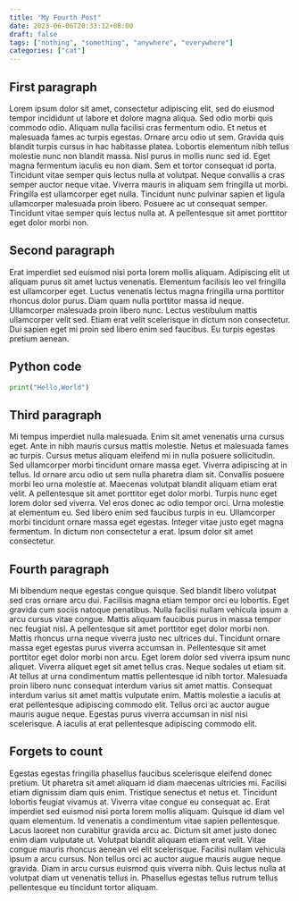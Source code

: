 ```yaml
---
title: "My Fourth Post"
date: 2023-06-06T20:33:12+08:00
draft: false
tags: ["nothing", "something", "anywhere", "everywhere"]
categories: ["cat"]
---
```


## First paragraph
Lorem ipsum dolor sit amet, consectetur adipiscing elit, sed do eiusmod tempor incididunt ut labore et dolore magna aliqua. Sed odio morbi quis commodo odio. Aliquam nulla facilisi cras fermentum odio. Et netus et malesuada fames ac turpis egestas. Ornare arcu odio ut sem. Gravida quis blandit turpis cursus in hac habitasse platea. Lobortis elementum nibh tellus molestie nunc non blandit massa. Nisl purus in mollis nunc sed id. Eget magna fermentum iaculis eu non diam. Sem et tortor consequat id porta. Tincidunt vitae semper quis lectus nulla at volutpat. Neque convallis a cras semper auctor neque vitae. Viverra mauris in aliquam sem fringilla ut morbi. Fringilla est ullamcorper eget nulla. Tincidunt nunc pulvinar sapien et ligula ullamcorper malesuada proin libero. Posuere ac ut consequat semper. Tincidunt vitae semper quis lectus nulla at. A pellentesque sit amet porttitor eget dolor morbi non.

## Second paragraph
Erat imperdiet sed euismod nisi porta lorem mollis aliquam. Adipiscing elit ut aliquam purus sit amet luctus venenatis. Elementum facilisis leo vel fringilla est ullamcorper eget. Luctus venenatis lectus magna fringilla urna porttitor rhoncus dolor purus. Diam quam nulla porttitor massa id neque. Ullamcorper malesuada proin libero nunc. Lectus vestibulum mattis ullamcorper velit sed. Etiam erat velit scelerisque in dictum non consectetur. Dui sapien eget mi proin sed libero enim sed faucibus. Eu turpis egestas pretium aenean.

## Python code

```python
print("Hello,World")
```

## Third paragraph
Mi tempus imperdiet nulla malesuada. Enim sit amet venenatis urna cursus eget. Ante in nibh mauris cursus mattis molestie. Netus et malesuada fames ac turpis. Cursus metus aliquam eleifend mi in nulla posuere sollicitudin. Sed ullamcorper morbi tincidunt ornare massa eget. Viverra adipiscing at in tellus. Id ornare arcu odio ut sem nulla pharetra diam sit. Convallis posuere morbi leo urna molestie at. Maecenas volutpat blandit aliquam etiam erat velit. A pellentesque sit amet porttitor eget dolor morbi. Turpis nunc eget lorem dolor sed viverra. Vel eros donec ac odio tempor orci. Urna molestie at elementum eu. Sed libero enim sed faucibus turpis in eu. Ullamcorper morbi tincidunt ornare massa eget egestas. Integer vitae justo eget magna fermentum. In dictum non consectetur a erat. Ipsum dolor sit amet consectetur.

## Fourth paragraph
Mi bibendum neque egestas congue quisque. Sed blandit libero volutpat sed cras ornare arcu dui. Facilisis magna etiam tempor orci eu lobortis. Eget gravida cum sociis natoque penatibus. Nulla facilisi nullam vehicula ipsum a arcu cursus vitae congue. Mattis aliquam faucibus purus in massa tempor nec feugiat nisl. A pellentesque sit amet porttitor eget dolor morbi non. Mattis rhoncus urna neque viverra justo nec ultrices dui. Tincidunt ornare massa eget egestas purus viverra accumsan in. Pellentesque sit amet porttitor eget dolor morbi non arcu. Eget lorem dolor sed viverra ipsum nunc aliquet. Viverra aliquet eget sit amet tellus cras. Neque sodales ut etiam sit. At tellus at urna condimentum mattis pellentesque id nibh tortor. Malesuada proin libero nunc consequat interdum varius sit amet mattis. Consequat interdum varius sit amet mattis vulputate enim. Mattis molestie a iaculis at erat pellentesque adipiscing commodo elit. Tellus orci ac auctor augue mauris augue neque. Egestas purus viverra accumsan in nisl nisi scelerisque. A iaculis at erat pellentesque adipiscing commodo elit.

## Forgets to count
Egestas egestas fringilla phasellus faucibus scelerisque eleifend donec pretium. Ut pharetra sit amet aliquam id diam maecenas ultricies mi. Facilisi etiam dignissim diam quis enim. Tristique senectus et netus et. Tincidunt lobortis feugiat vivamus at. Viverra vitae congue eu consequat ac. Erat imperdiet sed euismod nisi porta lorem mollis aliquam. Quisque id diam vel quam elementum. Id venenatis a condimentum vitae sapien pellentesque. Lacus laoreet non curabitur gravida arcu ac. Dictum sit amet justo donec enim diam vulputate ut. Volutpat blandit aliquam etiam erat velit. Vitae congue mauris rhoncus aenean vel elit scelerisque. Facilisi nullam vehicula ipsum a arcu cursus. Non tellus orci ac auctor augue mauris augue neque gravida. Diam in arcu cursus euismod quis viverra nibh. Quis lectus nulla at volutpat diam ut venenatis tellus in. Phasellus egestas tellus rutrum tellus pellentesque eu tincidunt tortor aliquam.